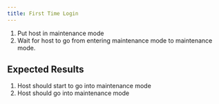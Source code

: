 ```yaml
---
title: First Time Login	
---
```

1. Put host in maintenance mode
2. Wait for host to go from entering maintenance mode to maintenance mode. 

## Expected Results
1. Host should start to go into maintenance mode
2. Host should go into maintenance mode